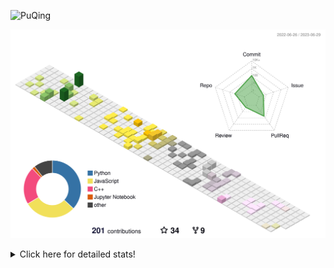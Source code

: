 ![PuQing](https://user-images.githubusercontent.com/27223114/171565019-9a56fae6-b08b-421f-99db-7e830da42371.png)

![](./profile-3d-contrib/profile-season-animate.svg)

<details>
<summary>Click here for detailed stats!</summary>

<!--START_SECTION:waka-->
![Lines of code](https://img.shields.io/badge/From%20Hello%20World%20I%27ve%20Written-699.8%20thousand%20lines%20of%20code-blue)

**🐱 My GitHub Data** 

> 📦 248.9 kB Used in GitHub's Storage 
 > 
> 🏆 81 Contributions in the Year 2023
 > 
> 🚫 Not Opted to Hire
 > 
> 📜 27 Public Repositories 
 > 
> 🔑 27 Private Repositories 
 > 
**I'm an Early 🐤** 

```text
🌞 Morning                276 commits         █████░░░░░░░░░░░░░░░░░░░░   19.40 % 
🌆 Daytime                739 commits         █████████████░░░░░░░░░░░░   51.93 % 
🌃 Evening                172 commits         ███░░░░░░░░░░░░░░░░░░░░░░   12.09 % 
🌙 Night                  236 commits         ████░░░░░░░░░░░░░░░░░░░░░   16.58 % 
```


📊 **This Week I Spent My Time On** 

```text
💬 Programming Languages: 
Python                   4 hrs 54 mins       ████████████████░░░░░░░░░   63.43 % 
C++                      2 hrs 42 mins       █████████░░░░░░░░░░░░░░░░   34.95 % 
YAML                     5 mins              ░░░░░░░░░░░░░░░░░░░░░░░░░   01.12 % 
Jupyter Notebook         1 min               ░░░░░░░░░░░░░░░░░░░░░░░░░   00.29 % 
XML                      0 secs              ░░░░░░░░░░░░░░░░░░░░░░░░░   00.19 % 

🔥 Editors: 
VS Code                  7 hrs 44 mins       █████████████████████████   100.00 % 

💻 Operating System: 
WSL                      5 hrs 46 mins       ███████████████████░░░░░░   74.55 % 
Linux                    1 hr 58 mins        ██████░░░░░░░░░░░░░░░░░░░   25.45 % 
```


<!--END_SECTION:waka-->
</details>
